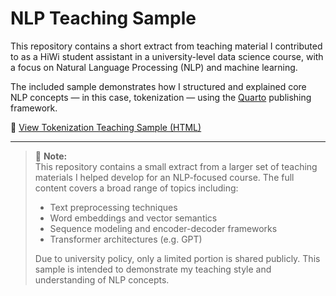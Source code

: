 # NLP Teaching Sample  

This repository contains a short extract from teaching material I contributed to as a HiWi student assistant in a university-level data science course, with a focus on Natural Language Processing (NLP) and machine learning.  

The included sample demonstrates how I structured and explained core NLP concepts — in this case, tokenization — using the [Quarto](https://quarto.org/) publishing framework.  

🔗 [View Tokenization Teaching Sample (HTML)](https://yingcheuk.github.io/nlp-teaching-sample/tokenization_sample.html)

---

> 🧠 **Note:**  
> This repository contains a small extract from a larger set of teaching materials I helped develop for an NLP-focused course. The full content covers a broad range of topics including:
> 
> - Text preprocessing techniques  
> - Word embeddings and vector semantics  
> - Sequence modeling and encoder-decoder frameworks  
> - Transformer architectures (e.g. GPT)  
> 
> Due to university policy, only a limited portion is shared publicly. This sample is intended to demonstrate my teaching style and understanding of NLP concepts.

